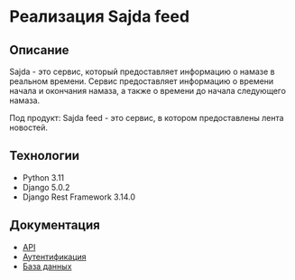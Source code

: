 # Реализация Sajda feed

## Описание
Sajda - это сервис, который предоставляет информацию о намазе в реальном времени. Сервис предоставляет информацию о времени начала и окончания намаза, а также о времени до начала следующего намаза.

Под продукт: Sajda feed - это сервис, в котором предоставлены лента новостей.

## Технологии
- Python 3.11
- Django 5.0.2
- Django Rest Framework 3.14.0

## Документация
- [API](docs/api/card.md)
- [Аутентификация](docs/api/auth.md)
- [База данных](docs/database/card.md)


